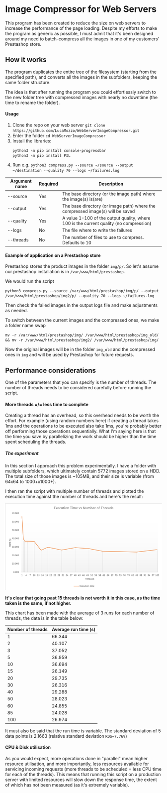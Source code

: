 # Image Compressor for Web Servers

This program has been created to reduce the size on web servers to increase the performance of the page loading. Despite my efforts to make the program as generic as possible, I must admit that it's been designed around my need to batch-compress all the images in one of my customers' Prestashop store.

## How it works
The program duplicates the entire tree of the filesystem (starting from the specified path), and converts all the images in the subfolders, keeping the same folder structure.

The idea is that after running the program you could effortlessly switch to the new folder tree with compressed images with nearly no downtime (the time to rename the folder).

#### Usage

1. Clone the repo on your web server `git clone https://github.com/LucaMozzo/WebServerImageCompressor.git`
2. Enter the folder `cd WebServerImageCompressor`
3. Install the libraries:
   ```shell script
   python3 -m pip install console-progressbar
   python3 -m pip install PIL
   ```
4. Run e.g. `python3 compress.py --source ~/source --output ~/destination --quality 70 --logs ~/failures.log`

| Argument name | Required | Description                                                                            |
|---------------|----------|----------------------------------------------------------------------------------------|
| --source      | Yes      | The base directory (or the image path) where the image(s) is(are)                      |
| --output      | Yes      | The base directory (or image path) where the compressed image(s) will be saved         |
| --quality     | Yes      | A value 1-100 of the output quality, where 100 is the current quality (no compression) |
| --logs        | No       | The file where to write the failures                                                   |
| --threads     | No       | The number of files to use to compress. Defaults to 10                                 |

#### Example of application on a Prestashop store

Prestashop stores the product images in the folder `img/p/`. So let's assume our prestashop installation is in `/var/www/html/prestashop`.

We would run the script 
```shell script
python3 compress.py --source /var/www/html/prestashop/img/p/ --output /var/www/html/prestashop/img2/p/ --quality 70 --logs ~/failures.log
```

Then check the failed images in the output logs file and make adjustments as needed.

To switch between the current images and the compressed ones, we make a folder name swap
```shell script
mv -r /var/www/html/prestashop/img/ /var/www/html/prestashop/img_old/ && mv -r /var/www/html/prestashop/img2/ /var/www/html/prestashop/img/
```
Now the original images will be in the folder `img_old` and the compressed ones in `img` and will be used by Prestashop for future requests.

## Performance considerations

One of the parameters that you can specify is the number of threads. The number of threads needs to be considered carefully before running the script.

#### More threads =/= less time to complete

Creating a thread has an overhead, so this overhead needs to be worth the effort. For example (using random numbers here) if creating a thread takes 1ms and the operations to be executed also take 1ms, you're probably better off performing those operations sequentially. What I'm saying here is that the time you save by parallelizing the work should be higher than the time spent scheduling the threads.

##### The experiment
In this section I approach this problem experimentally. I have a folder with multiple subfolders, which ultimately contain 5772 images stored on a HDD. The total size of those images is ~105MB, and their size is variable (from 64x64 to 1000+x1000+).

I then ran the script with multiple number of threads and plotted the execution time against the number of threads and here's the result:

![Performance chart](performance_chart.png)

**It's clear that going past 15 threads is not worth it in this case, as the time taken is the same, if not higher.**

This chart has been made with the average of 3 runs for each number of threads, the data is in the table below:

| Number of threads | Average run time (s) |
|-------------------|----------------------|
| 1                 | 66.344               |
| 2                 | 40.107               |
| 3                 | 37.052               |
| 5                 | 36.959               |
| 10                | 36.694               |
| 15                | 26.149               |
| 20                | 29.735               |
| 30                | 26.316               |
| 40                | 29.288               |
| 50                | 28.023               |
| 60                | 24.855               |
| 85                | 24.028               |
| 100               | 26.974               |

It must also be said that the run time is variable. The standard deviation of 5 data points is 2.1663 (relative standard deviation `RDS=7.76%`)

#### CPU & Disk utilisation

As you would expect, more operations done in "parallel" mean higher resource utilisation, and more importantly, less resources available for servicing incoming requests (more threads to be scheduled = less CPU time for each of the threads). This means that running this script on a production server with limited resources will slow down the response time, the extent of which has not been measured (as it's extremely variable).